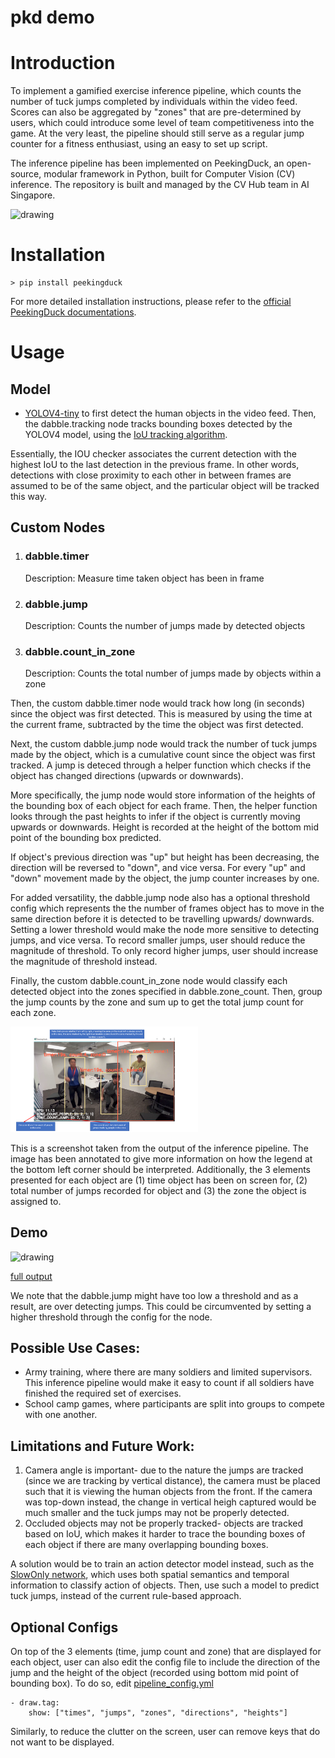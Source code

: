 # pkd demo

# Introduction
To implement a gamified exercise inference pipeline, which counts the number of tuck jumps completed by individuals within the video feed. Scores can also be aggregated by "zones" that are pre-determined by users, which could introduce some level of team competitiveness into the game. At the very least, the pipeline should still serve as a regular jump counter for a fitness enthusiast, using an easy to set up script. 

The inference pipeline has been implemented on PeekingDuck, an open-source, modular framework in Python, built for Computer Vision (CV) inference. The repository is built and managed by the CV Hub team in AI Singapore. 

<img src="viewer/tuck_jump.gif" alt="drawing" width="300"/>

# Installation
```
> pip install peekingduck
```
For more detailed installation instructions, please refer to the [official PeekingDuck documentations](https://peekingduck.readthedocs.io/en/stable/getting_started/02_standard_install.html#install-peekingduck).

# Usage
## Model
- [YOLOV4-tiny](https://arxiv.org/abs/2004.10934) to first detect the human objects in the video feed. Then, the dabble.tracking node tracks bounding boxes detected by the YOLOV4 model, using the [IoU tracking algorithm](http://elvera.nue.tu-berlin.de/files/1517Bochinski2017.pdf). 

Essentially, the IOU checker associates the current detection with the highest IoU to the last detection in the previous frame. In other words, detections with close proximity to each other in between frames are assumed to be of the same object, and the particular object will be tracked this way. 

## Custom Nodes
1. ### dabble.timer
    Description: Measure time taken object has been in frame
2. ### dabble.jump
    Description: Counts the number of jumps made by detected objects
3. ### dabble.count_in_zone
    Description: Counts the total number of jumps made by objects within a zone

Then, the custom dabble.timer node would track how long (in seconds) since the object was first detected. This is measured by using the time at the current frame, subtracted by the time the object was first detected. 

Next, the custom dabble.jump node would track the number of tuck jumps made by the object, which is a cumulative count since the object was first tracked. A jump is deteced through a helper function which checks if the object has changed directions (upwards or downwards). 

More specifically, the jump node would store information of the heights of the bounding box of each object for each frame. Then, the helper function looks through the past heights to infer if the object is currently moving upwards or downwards. Height is recorded at the height of the bottom mid point of the bounding box predicted. 

If object's previous direction was "up" but height has been decreasing, the direction will be reversed to "down", and vice versa. For every "up" and "down" movement made by the object, the jump counter increases by one. 

For added versatility, the dabble.jump node also has a optional threshold config which represents the the number of frames object has to move in the same direction before it is detected to be travelling upwards/ downwards. Setting a lower threshold would make the node more sensitive to detecting jumps, and vice versa. To record smaller jumps, user should reduce the magnitude of threshold. To only record higher jumps, user should increase the magnitude of threshold instead.  

Finally, the custom dabble.count_in_zone node would classify each detected object into the zones specified in dabble.zone_count. Then, group the jump counts by the zone and sum up to get the total jump count for each zone. 

<img src="viewer/demo_image.png" alt="drawing" width="300"/>

This is a screenshot taken from the output of the inference pipeline. The image has been annotated to give more information on how the legend at the bottom left corner should be interpreted. Additionally, the 3 elements presented for each object are (1) time object has been on screen for, (2) total number of jumps recorded for object and (3) the zone the object is assigned to. 

## Demo
<img src="viewer/output_demo.gif" alt="drawing" width="300"/>

[full output](output/jumping_jacks_221103_152704.mp4)

We note that the dabble.jump might have too low a threshold and as a result, are over detecting jumps. This could be circumvented by setting a higher threshold through the config for the node. 

## Possible Use Cases:
- Army training, where there are many soldiers and limited supervisors. This inference pipeline would make it easy to count if all soldiers have finished the required set of exercises.
- School camp games, where participants are split into groups to compete with one another. 

## Limitations and Future Work:
1. Camera angle is important- due to the nature the jumps are tracked (since we are tracking by vertical distance), the camera must be placed such that it is viewing the human objects from the front. If the camera was top-down instead, the change in vertical heigh captured would be much smaller and the tuck jumps may not be properly detected. 
2. Occluded objects may not be properly tracked- objects are tracked based on IoU, which makes it harder to trace the bounding boxes of each object if there are many overlapping bounding boxes. 

A solution would be to train an action detector model instead, such as the [SlowOnly network](https://openaccess.thecvf.com/content_ICCV_2019/html/Feichtenhofer_SlowFast_Networks_for_Video_Recognition_ICCV_2019_paper.html), which uses both spatial semantics and temporal information to classify action of objects. Then, use such a model to predict tuck jumps, instead of the current rule-based approach. 

## Optional Configs
On top of the 3 elements (time, jump count and zone) that are displayed for each object, user can also edit the config file to include the direction of the jump and the height of the object (recorded using bottom mid point of bounding box). To do so, edit [pipeline_config.yml](pipeline_config.yml)
```
- draw.tag:
    show: ["times", "jumps", "zones", "directions", "heights"]
```
Similarly, to reduce the clutter on the screen, user can remove keys that do not want to be displayed. 